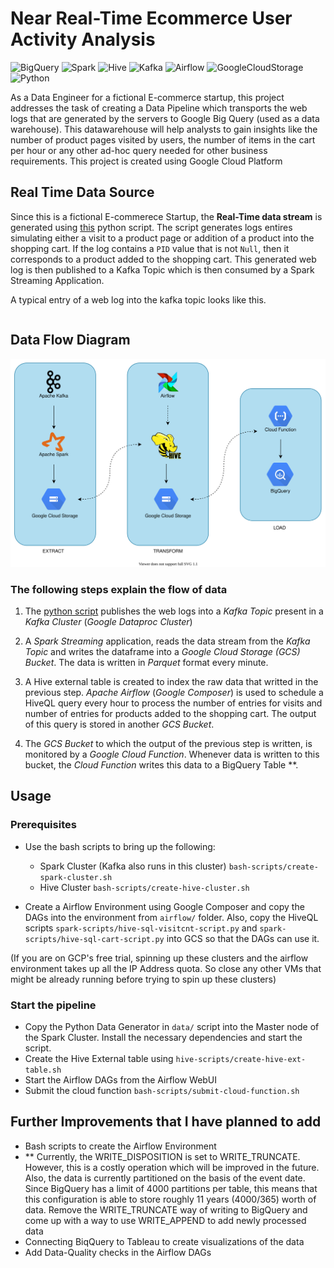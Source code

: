 # Near Real-Time Ecommerce User Activity Analysis


![BigQuery](https://img.shields.io/badge/-Google%20BigQuery-25273c?style=flat&logo=google-cloud)
![Spark](https://img.shields.io/badge/-Apache%20Spark-25273c?style=flat&logo=apache-spark)
![Hive](https://img.shields.io/badge/-Apache%20Hive-25273c?style=flat&logo=apache-hive)
![Kafka](https://img.shields.io/badge/-Apache%20Kafka-25273c?style=flat&logo=apache-kafka)
![Airflow](https://img.shields.io/badge/-Apache%20Airflow-25273c?style=flat&logo=apache-airflow)
![GoogleCloudStorage](https://img.shields.io/badge/-Google%20Cloud%20Storage-25273c?style=flat&logo=google-cloud)
![Python](https://img.shields.io/badge/-Python-25273c?style=flat&logo=python)

As a Data Engineer for a fictional E-commerce startup, this project addresses the task of creating a Data Pipeline which transports the web logs that are generated by the servers to Google Big Query (used as a data warehouse). This datawarehouse will help analysts to gain insights like the number of product pages visited by users, the number of items in the cart per hour or any other ad-hoc query needed for other business requirements. This project is created using Google Cloud Platform

## Real Time Data Source

Since this is a fictional E-commerece Startup, the **Real-Time data stream** is generated using [this](/data/ecom-visitor-logs.py) python script. The script generates logs entires simulating either a visit to a product page or addition of a product into the shopping cart. If the log contains a `PID` value that is not `Null`, then it corresponds to a product added to the shopping cart. This generated web log is then published to a Kafka Topic which is then consumed by a Spark Streaming Application.

A typical entry of a web log into the kafka topic looks like this.
```

```

## Data Flow Diagram
![Dataflowdiagram](/images/ecom-data-pipeline.svg)

### The following steps explain the flow of data


1. The [python script](/data/ecom-visitor-logs.py) publishes the web logs into a _Kafka Topic_ present in a _Kafka Cluster_ (_Google Dataproc Cluster_)


2. A _Spark Streaming_ application, reads the data stream from the _Kafka Topic_ and writes the dataframe into a _Google Cloud Storage (GCS) Bucket_. The data is written in _Parquet_ format every minute.


3. A Hive external table is created to index the raw data that writted in the previous step. _Apache Airflow_ (_Google Composer_) is used to schedule a HiveQL query every hour to process the number of entries for visits and number of entries for products added to the shopping cart. The output of this query is stored in another _GCS Bucket_.

4. The _GCS Bucket_ to which the output of the previous step is written, is monitored by a _Google Cloud Function_. Whenever data is written to this bucket, the _Cloud Function_ writes this data to a BigQuery Table \*\*. 

## Usage
### Prerequisites
- Use the bash scripts to bring up the following:
  - Spark Cluster (Kafka also runs in this cluster) `bash-scripts/create-spark-cluster.sh`
  - Hive Cluster `bash-scripts/create-hive-cluster.sh`
  
- Create a Airflow Environment using Google Composer and copy the DAGs into the environment from `airflow/` folder. Also, copy the HiveQL scripts `spark-scripts/hive-sql-visitcnt-script.py` and `spark-scripts/hive-sql-cart-script.py` into GCS so that the DAGs can use it.

(If you are on GCP's free trial, spinning up these clusters and the airflow environment takes up all the IP Address quota. So close any other VMs that might be already running before trying to spin up these clusters)

### Start the pipeline
- Copy the Python Data Generator in `data/` script into the Master node of the Spark Cluster. Install the necessary dependencies and start the script.
- Create the Hive External table using `hive-scripts/create-hive-ext-table.sh` 
- Start the Airflow DAGs from the Airflow WebUI
- Submit the cloud function `bash-scripts/submit-cloud-function.sh`

## Further Improvements that I have planned to add
- Bash scripts to create the Airflow Environment
- \*\* Currently, the WRITE_DISPOSITION is set to WRITE_TRUNCATE. However, this is a costly operation which will be improved in the future. Also, the data is currently partitioned on the basis of the event date. Since BigQuery has a limit of 4000 partitions per table, this means that this configuration is able to store roughly 11 years (4000/365) worth of data. Remove the WRITE_TRUNCATE way of writing to BigQuery and come up with a way to use WRITE_APPEND to add newly processed data
- Connecting BiqQuery to Tableau to create visualizations of the data
- Add Data-Quality checks in the Airflow DAGs
